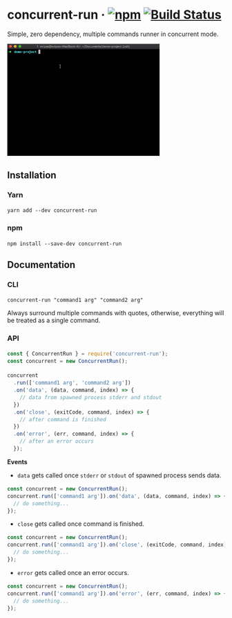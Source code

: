 # concurrent-run &middot; [![npm](https://img.shields.io/npm/v/concurrent-run.svg)](https://www.npmjs.com/package/concurrent-run) [![Build Status](https://dev.azure.com/svipas/svipas/_apis/build/status/svipas.concurrent-run?branchName=master)](https://dev.azure.com/svipas/svipas/_build/latest?definitionId=2&branchName=master)

Simple, zero dependency, multiple commands runner in concurrent mode.

<img src="./demo.gif" width="70%">

## Installation

### Yarn

`yarn add --dev concurrent-run`

### npm

`npm install --save-dev concurrent-run`

## Documentation

### CLI

`concurrent-run "command1 arg" "command2 arg"`

Always surround multiple commands with quotes, otherwise, everything will be treated as a single command.

### API

```js
const { ConcurrentRun } = require('concurrent-run');
const concurrent = new ConcurrentRun();

concurrent
  .run(['command1 arg', 'command2 arg'])
  .on('data', (data, command, index) => {
    // data from spawned process stderr and stdout
  })
  .on('close', (exitCode, command, index) => {
    // after command is finished
  })
  .on('error', (err, command, index) => {
    // after an error occurs
  });
```

**Events**

- `data` gets called once `stderr` or `stdout` of spawned process sends data.

```js
const concurrent = new ConcurrentRun();
concurrent.run(['command1 arg']).on('data', (data, command, index) => {
  // do something...
});
```

- `close` gets called once command is finished.

```js
const concurrent = new ConcurrentRun();
concurrent.run(['command1 arg']).on('close', (exitCode, command, index) => {
  // do something...
});
```

- `error` gets called once an error occurs.

```js
const concurrent = new ConcurrentRun();
concurrent.run(['command1 arg']).on('error', (err, command, index) => {
  // do something...
});
```
